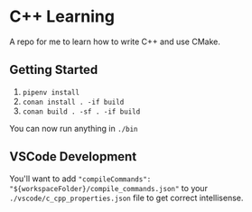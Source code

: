 # C++ Learning

A repo for me to learn how to write C++ and use CMake.

## Getting Started

1. `pipenv install`
2. `conan install . -if build`
3. `conan build . -sf . -if build`

You can now run anything in `./bin`

## VSCode Development

You'll want to add `"compileCommands": "${workspaceFolder}/compile_commands.json"` to your `./vscode/c_cpp_properties.json` file to get correct intellisense.
